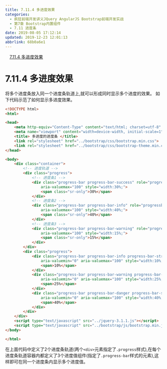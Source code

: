 ```yaml
---
title: 7.11.4 多进度效果
categories: 
  - 疯狂前端开发讲义JQuery AngularJS Bootstrap前端开发实战
  - 第7章 Bootstrap内置组件
  - 7.11 进度条
date: 2019-08-05 17:12:14
updated: 2019-12-23 12:01:13
abbrlink: 68b0a6e1
---
```

<div id='my_toc'><a href="/JavaReadingNotes/68b0a6e1/#7-11-4-多进度效果" class="header_1">7.11.4 多进度效果</a>&nbsp;<br></div>
<style>.header_1{margin-left: 1em;}.header_2{margin-left: 2em;}.header_3{margin-left: 3em;}.header_4{margin-left: 4em;}.header_5{margin-left: 5em;}.header_6{margin-left: 6em;}</style>
<!--more-->
<script>if (navigator.platform.search('arm')==-1){document.getElementById('my_toc').style.display = 'none';}var e,p = document.getElementsByTagName('p');while (p.length>0) {e = p[0];e.parentElement.removeChild(e);}</script>

<!--end-->
<!--SSTStart-->
# 7.11.4 多进度效果 #
将多个进度条放入同一个进度条轨道上,就可以形成同时显示多个进度的效果。
如下代码示范了如何显示多进度效果。
```html
<!DOCTYPE html>
<html>

<head>
    <meta http-equiv="Content-Type" content="text/html; charset=utf-8" />
    <meta name="viewport" content="width=device-width, initial-scale=1">
    <title> 多进度的进度条 </title>
    <link rel="stylesheet" href="../bootstrap/css/bootstrap.min.css">
    <link rel="stylesheet" href="../bootstrap/css/bootstrap-theme.min.css">
</head>

<body>
    <div class="container">
        <!-- 进度轨道 -->
        <div class="progress">
            <!-- 进度条1 -->
            <div class="progress-bar progress-bar-success" role="progressbar" aria-valuenow="30" aria-valuemin="0"
                aria-valuemax="100" style="width:30%;">
                <span class="sr-only">30%</span>
            </div>
            <!-- 进度条2 -->
            <div class="progress-bar progress-bar-info" role="progressbar" aria-valuenow="40" aria-valuemin="0"
                aria-valuemax="100" style="width:40%;">
                <span class="sr-only">40%</span>
            </div>
            <!-- 进度条3 -->
            <div class="progress-bar progress-bar-warning" role="progressbar" aria-valuenow="15" aria-valuemin="0"
                aria-valuemax="100" style="width:15%;">
                <span class="sr-only">15%</span>
            </div>
        </div>
        <div class="progress">
            <div class="progress-bar progress-bar-info progress-bar-striped" role="progressbar" aria-valuenow="10"
                aria-valuemin="0" aria-valuemax="100" style="width:10%;">
                <span>10%</span>
            </div>
            <div class="progress-bar progress-bar-warning progress-bar-striped" role="progressbar" aria-valuenow="25"
                aria-valuemin="0" aria-valuemax="100" style="width:25%;">
                <span>25%</span>
            </div>
            <div class="progress-bar progress-bar-danger progress-bar-striped" role="progressbar" aria-valuenow="40"
                aria-valuemin="0" aria-valuemax="100" style="width:40%;">
                <span>40%</span>
            </div>
        </div>
    </div>
    <script type="text/javascript" src="../jquery-3.1.1.js"></script>
    <script type="text/javascript" src="../bootstrap/js/bootstrap.min.js"></script>
</body>

</html>
```
在上面代码中定义了2个进度条轨道(两个`<div>`元素指定了`.progress`样式),在每个进度条轨道容器内都定义了3个进度值组件(指定了`.progress-bar`样式的元素),这样即可在同一个进度条内显示多个进度值。
<!--SSTStop-->


